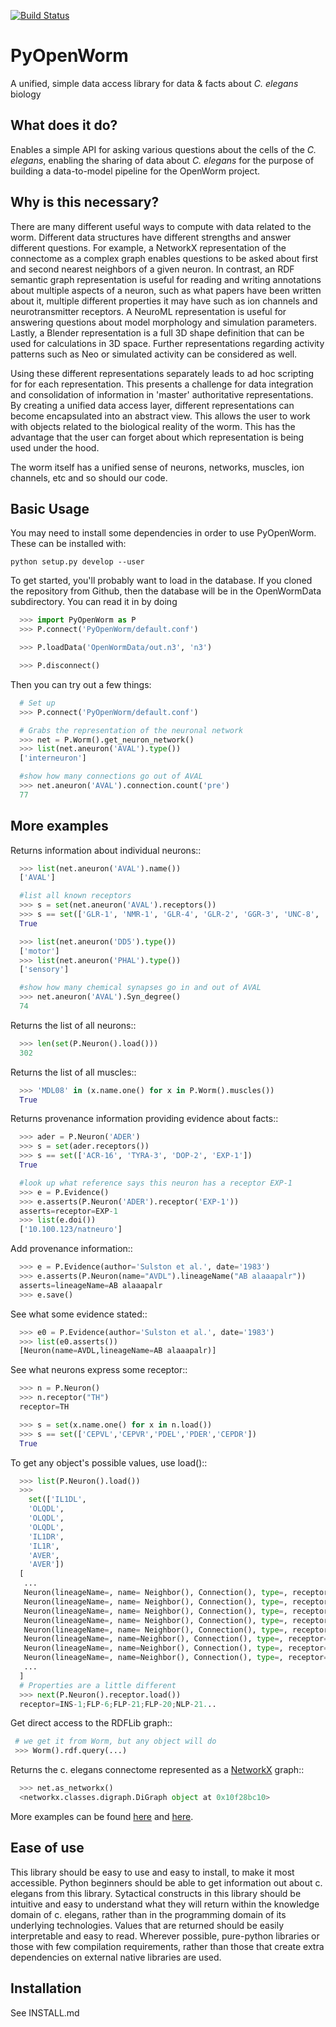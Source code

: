[![Build Status](https://travis-ci.org/openworm/PyOpenWorm.png?branch=alpha0.5)](https://travis-ci.org/openworm/PyOpenWorm)

PyOpenWorm
===========

A unified, simple data access library for data & facts about *C. elegans* biology

What does it do?
----------------

Enables a simple API for asking various questions about the cells of the *C. elegans*, enabling the sharing of data about *C. elegans* for the purpose of building a data-to-model pipeline for the OpenWorm project.

Why is this necessary?
----------------------

There are many different useful ways to compute with data related to the worm.
Different data structures have different strengths and answer different questions.
For example, a NetworkX representation of the connectome as a complex graph enables
questions to be asked about first and second nearest neighbors of a given neuron.
In contrast, an RDF semantic graph representation is useful for reading and 
writing annotations about multiple aspects of a neuron, such as what papers 
have been written about it, multiple different properties it may have such as
ion channels and neurotransmitter receptors.  A NeuroML representation is useful
for answering questions about model morphology and simulation parameters.  Lastly,
a Blender representation is a full 3D shape definition that can be used for 
calculations in 3D space.  Further representations regarding activity patterns
such as Neo or simulated activity can be considered as well.

Using these different representations separately leads to ad hoc scripting for
for each representation.  This presents a challenge for data integration and 
consolidation of information in 'master' authoritative representations.  By
creating a unified data access layer, different representations
can become encapsulated into an abstract view.  This allows the user to work with
objects related to the biological reality of the worm.  This has the advantage that 
the user can forget about which representation is being used under the hood.  

The worm itself has a unified sense of neurons, networks, muscles,
ion channels, etc and so should our code.

Basic Usage
-----------

You may need to install some dependencies in order to use PyOpenWorm. These can be installed with:

    python setup.py develop --user

To get started, you'll probably want to load in the database. If you cloned the repository from Github, then the database will be in the OpenWormData subdirectory. You can read it in
by doing 

```python
  >>> import PyOpenWorm as P
  >>> P.connect('PyOpenWorm/default.conf')

  >>> P.loadData('OpenWormData/out.n3', 'n3')

  >>> P.disconnect()

```

Then you can try out a few things:

```python
  # Set up
  >>> P.connect('PyOpenWorm/default.conf')

  # Grabs the representation of the neuronal network
  >>> net = P.Worm().get_neuron_network()
  >>> list(net.aneuron('AVAL').type())
  ['interneuron']

  #show how many connections go out of AVAL
  >>> net.aneuron('AVAL').connection.count('pre')
  77

```
  
  
More examples
-------------
  
Returns information about individual neurons::

```python
  >>> list(net.aneuron('AVAL').name())
  ['AVAL']

  #list all known receptors
  >>> s = set(net.aneuron('AVAL').receptors())
  >>> s == set(['GLR-1', 'NMR-1', 'GLR-4', 'GLR-2', 'GGR-3', 'UNC-8', 'GLR-5', 'NMR-2'])
  True

  >>> list(net.aneuron('DD5').type())
  ['motor']
  >>> list(net.aneuron('PHAL').type())
  ['sensory']

  #show how many chemical synapses go in and out of AVAL
  >>> net.aneuron('AVAL').Syn_degree()
  74

```

Returns the list of all neurons::

```python
  >>> len(set(P.Neuron().load()))
  302

```

Returns the list of all muscles::

```python
  >>> 'MDL08' in (x.name.one() for x in P.Worm().muscles())
  True

```


Returns provenance information providing evidence about facts::

```python
  >>> ader = P.Neuron('ADER')
  >>> s = set(ader.receptors())
  >>> s == set(['ACR-16', 'TYRA-3', 'DOP-2', 'EXP-1'])
  True

  #look up what reference says this neuron has a receptor EXP-1
  >>> e = P.Evidence()
  >>> e.asserts(P.Neuron('ADER').receptor('EXP-1')) 
  asserts=receptor=EXP-1
  >>> list(e.doi())
  ['10.100.123/natneuro']

```

Add provenance information::

```python
  >>> e = P.Evidence(author='Sulston et al.', date='1983')
  >>> e.asserts(P.Neuron(name="AVDL").lineageName("AB alaaapalr"))
  asserts=lineageName=AB alaaapalr
  >>> e.save()

```

See what some evidence stated::
```python
  >>> e0 = P.Evidence(author='Sulston et al.', date='1983')
  >>> list(e0.asserts())
  [Neuron(name=AVDL,lineageName=AB alaaapalr)]

```

See what neurons express some receptor::
```python
  >>> n = P.Neuron()
  >>> n.receptor("TH")
  receptor=TH

  >>> s = set(x.name.one() for x in n.load()) 
  >>> s == set(['CEPVL','CEPVR','PDEL','PDER','CEPDR'])
  True

```

To get any object's possible values, use load()::
```python
  >>> list(P.Neuron().load())
  >>>
    set(['IL1DL',
    'OLQDL',
    'OLQDL',
    'OLQDL',
    'IL1DR',
    'IL1R', 
    'AVER', 
    'AVER'])
  [
   ...
   Neuron(lineageName=, name= Neighbor(), Connection(), type=, receptor=, innexin=),
   Neuron(lineageName=, name= Neighbor(), Connection(), type=, receptor=VGluT, innexin=),
   Neuron(lineageName=, name= Neighbor(), Connection(), type=, receptor=EAT-4, innexin=),
   Neuron(lineageName=, name= Neighbor(), Connection(), type=, receptor=, innexin=),
   Neuron(lineageName=, name= Neighbor(), Connection(), type=, receptor=, innexin=),
   Neuron(lineageName=, name=Neighbor(), Connection(), type=, receptor=, innexin=),
   Neuron(lineageName=, name=Neighbor(), Connection(), type=, receptor=FLP-1, innexin=),
   Neuron(lineageName=, name=Neighbor(), Connection(), type=, receptor=, innexin=),
   ...
  ]
  # Properties are a little different
  >>> next(P.Neuron().receptor.load())
  receptor=INS-1;FLP-6;FLP-21;FLP-20;NLP-21...

```

Get direct access to the RDFLib graph::
```python
 # we get it from Worm, but any object will do
 >>> Worm().rdf.query(...)

```

Returns the c. elegans connectome represented as a [NetworkX](http://networkx.github.io/documentation/latest/) graph::

```python
  >>> net.as_networkx()
  <networkx.classes.digraph.DiGraph object at 0x10f28bc10>

```

More examples can be found [here](http://pyopenworm.readthedocs.org/en/alpha0.5/making_dataObjects.html) and [here](https://github.com/openworm/PyOpenWorm/tree/alpha0.5/examples).


Ease of use
-----------

This library should be easy to use and easy to install, to make it most accessible.  Python beginners should be able to get information out about c. elegans from this library.  Sytactical constructs in this library should be intuitive and easy to understand what they will return within the knowledge domain of c. elegans, 
rather than in the programming domain of its underlying technologies.  Values that are returned should be easily interpretable and easy to read.
Wherever possible, pure-python libraries or those with few compilation requirements, rather than those that create extra dependencies on external native libraries are used.

Installation
------------

See INSTALL.md
